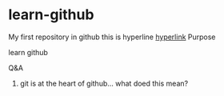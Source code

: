 # learn-github
My first repository in github
this is hyperline [hyperlink](www.google.com)
Purpose

  learn github
  
  Q&A
  1. git is at the heart of github... what doed this mean?
